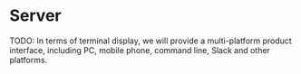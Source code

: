 # Server

TODO: In terms of terminal display, we will provide a multi-platform product interface, including PC, mobile phone, command line, Slack and other platforms.

